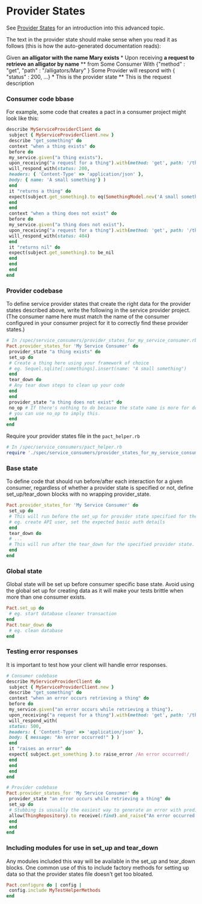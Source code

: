 # Provider States

See [Provider States](/provider-states.md) for an introduction into this advanced topic.

The text in the provider state should make sense when you read it as follows \(this is how the auto-generated documentation reads\):


Given **an alligator with the name Mary exists** \*
Upon receiving **a request to retrieve an alligator by name** \*\* from Some Consumer
With {"method" : "get", "path" : "\/alligators\/Mary" }
Some Provider will respond with { "status" : 200, ...}
\* This is the provider state
\*\* This is the request description

### Consumer code bbase

For example, some code that creates a pact in a consumer project might look like this:

```ruby
describe MyServiceProviderClient do
 subject { MyServiceProviderClient.new }
 describe "get_something" do
 context "when a thing exists" do
 before do
 my_service.given("a thing exists").
 upon_receiving("a request for a thing").with(method: 'get', path: '/thing').
 will_respond_with(status: 200,
 headers: { 'Content-Type' => 'application/json' },
 body: { name: 'A small something'} )
 end
 it "returns a thing" do
 expect(subject.get_something).to eq(SomethingModel.new('A small something'))
 end
 end
 context "when a thing does not exist" do
 before do
 my_service.given("a thing does not exist").
 upon_receiving("a request for a thing").with(method: 'get', path: '/thing').
 will_respond_with(status: 404)
 end
 it "returns nil" do
 expect(subject.get_something).to be_nil
 end
 end
 end
end
```

### Provider codebase

To define service provider states that create the right data for the provider states described above, write the following in the service provider project. \(The consumer name here must match the name of the consumer configured in your consumer project for it to correctly find these provider states.\)

```ruby
# In /spec/service_consumers/provider_states_for_my_service_consumer.rb
Pact.provider_states_for 'My Service Consumer' do
 provider_state "a thing exists" do
 set_up do
 # Create a thing here using your framework of choice
 # eg. Sequel.sqlite[:somethings].insert(name: "A small something")
 end
 tear_down do
 # Any tear down steps to clean up your code
 end
 end
 provider_state "a thing does not exist" do
 no_op # If there's nothing to do because the state name is more for documentation purposes,
 # you can use no_op to imply this.
 end
end
```

Require your provider states file in the `pact_helper.rb`

```ruby
# In /spec/service_consumers/pact_helper.rb
require './spec/service_consumers/provider_states_for_my_service_consumer.rb'
```

### Base state

To define code that should run before\/after each interaction for a given consumer, regardless of whether a provider state is specified or not, define set\_up\/tear\_down blocks with no wrapping provider\_state.

```ruby
Pact.provider_states_for 'My Service Consumer' do
 set_up do
 # This will run before the set_up for provider state specified for the interaction.
 # eg. create API user, set the expected basic auth details
 end
 tear_down do
 # ...
 # This will run after the tear_down for the specified provider state.
 end
end
```

### Global state

Global state will be set up before consumer specific base state. Avoid using the global set up for creating data as it will make your tests brittle when more than one consumer exists.

```ruby
Pact.set_up do
 # eg. start database cleaner transaction
end
Pact.tear_down do
 # eg. clean database
end
```

### Testing error responses

It is important to test how your client will handle error responses.

```ruby
# Consumer codebase
describe MyServiceProviderClient do
 subject { MyServiceProviderClient.new }
 describe "get_something" do
 context "when an error occurs retrieving a thing" do
 before do
 my_service.given("an error occurs while retrieving a thing").
 upon_receiving("a request for a thing").with(method: 'get', path: '/thing').
 will_respond_with(
 status: 500,
 headers: { 'Content-Type' => 'application/json' },
 body: { message: "An error occurred!" } )
 end
 it "raises an error" do
 expect{ subject.get_something }.to raise_error /An error occurred!/
 end
 end
 end
end
```

```ruby
# Provider codebase
Pact.provider_states_for 'My Service Consumer' do
 provider_state "an error occurs while retrieving a thing" do
 set_up do
 # Stubbing is ususally the easiest way to generate an error with predictable error text.
 allow(ThingRepository).to receive(:find).and_raise("An error occurred!")
 end
 end
end
```

### Including modules for use in set\_up and tear\_down

Any modules included this way will be available in the set\_up and tear\_down blocks. One common use of this to include factory methods for setting up data so that the provider states file doesn't get too bloated.

```ruby
Pact.configure do | config |
 config.include MyTestHelperMethods
end
```


